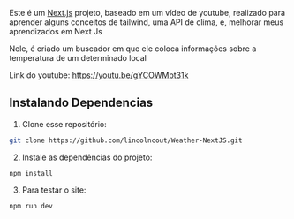 Este é um [Next.js](https://nextjs.org/) projeto, baseado em um vídeo de youtube, realizado para aprender alguns conceitos de tailwind, uma API de clima, e, melhorar meus aprendizados em Next Js

Nele, é criado um buscador em que ele coloca informações sobre a temperatura de um determinado local 

Link do youtube: https://youtu.be/gYCOWMbt31k

## Instalando Dependencias

1. Clone esse repositório:

```bash
git clone https://github.com/lincolncout/Weather-NextJS.git
```

2. Instale as dependências do projeto:
```shell
npm install
```
3. Para testar o site:
```shell
npm run dev
```
